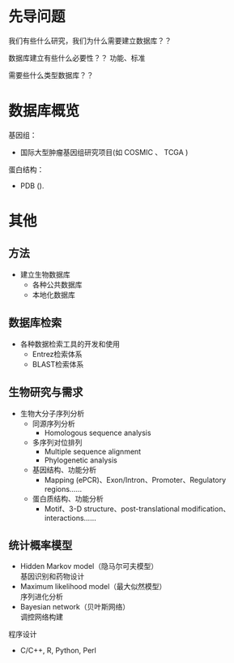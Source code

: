 # 先导问题
我们有些什么研究，我们为什么需要建立数据库？？

数据库建立有些什么必要性？？ 功能、标准

需要些什么类型数据库？？

# 数据库概览

基因组：
- 国际大型肿瘤基因组研究项目(如 COSMIC 、 TCGA )

蛋白结构：
- PDB ().


# 其他
## 方法
- 建立生物数据库  
  - 各种公共数据库  
  - 本地化数据库  

## 数据库检索  
- 各种数据检索工具的开发和使用  
  - Entrez检索体系  
  - BLAST检索体系  

## 生物研究与需求  
- 生物大分子序列分析  
  - 同源序列分析  
    - Homologous sequence analysis
  - 多序列对位排列  
    - Multiple sequence alignment
    - Phylogenetic analysis  
  - 基因结构、功能分析  
    - Mapping (ePCR)、Exon/Intron、Promoter、Regulatory regions……  
  - 蛋白质结构、功能分析  
    - Motif、3-D structure、post-translational modification、interactions……  

## 统计概率模型  
- Hidden Markov model（隐马尔可夫模型）  
基因识别和药物设计  
- Maximum likelihood model（最大似然模型）  
序列进化分析  
- Bayesian network（贝叶斯网络）  
调控网络构建  
  
程序设计  
- C/C++, R, Python, Perl  